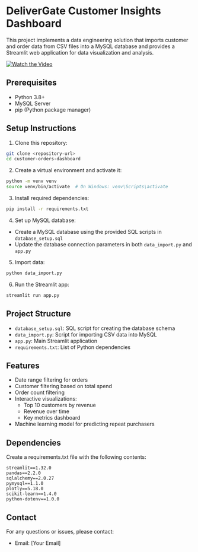 # DeliverGate Customer Insights Dashboard

This project implements a data engineering solution that imports customer and order data from CSV files into a MySQL database and provides a Streamlit web application for data visualization and analysis.

[![Watch the Video](https://img.youtube.com/vi/VIDEO_ID/0.jpg)](https://youtu.be/LHMqQTu_aRU)

## Prerequisites

- Python 3.8+
- MySQL Server
- pip (Python package manager)

## Setup Instructions

1. Clone this repository:

```bash
git clone <repository-url>
cd customer-orders-dashboard
```

2. Create a virtual environment and activate it:

```bash
python -m venv venv
source venv/bin/activate  # On Windows: venv\Scripts\activate
```

3. Install required dependencies:

```bash
pip install -r requirements.txt
```

4. Set up MySQL database:

- Create a MySQL database using the provided SQL scripts in `database_setup.sql`
- Update the database connection parameters in both `data_import.py` and `app.py`

5. Import data:

```bash
python data_import.py
```

6. Run the Streamlit app:

```bash
streamlit run app.py
```

## Project Structure

- `database_setup.sql`: SQL script for creating the database schema
- `data_import.py`: Script for importing CSV data into MySQL
- `app.py`: Main Streamlit application
- `requirements.txt`: List of Python dependencies

## Features

- Date range filtering for orders
- Customer filtering based on total spend
- Order count filtering
- Interactive visualizations:
  - Top 10 customers by revenue
  - Revenue over time
  - Key metrics dashboard
- Machine learning model for predicting repeat purchasers

## Dependencies

Create a requirements.txt file with the following contents:

```
streamlit==1.32.0
pandas==2.2.0
sqlalchemy==2.0.27
pymysql==1.1.0
plotly==5.18.0
scikit-learn==1.4.0
python-dotenv==1.0.0
```

## Contact

For any questions or issues, please contact:

- Email: [Your Email]
